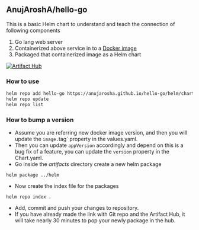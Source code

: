 ## AnujAroshA/hello-go

This is a basic Helm chart to understand and teach the connection of following components

1. Go lang web server
2. Containerized above service in to a [Docker image](https://hub.docker.com/r/anujarosha/hello-go)
3. Packaged that containerized image as a Helm chart

[![Artifact Hub](https://img.shields.io/endpoint?url=https://artifacthub.io/badge/repository/hello-go)](https://artifacthub.io/packages/search?repo=hello-go)

### How to use

```markdown
helm repo add hello-go https://anujarosha.github.io/hello-go/helm/charts
helm repo update
helm repo list
```

### How to bump a version

- Assume you are referring new docker image version, and then you will update the `image.`tag` property in the values.yaml.
- Then you can update `appVersion` accordingly and depend on this is a bug fix of a feature, you can update the `version` property in the Chart.yaml.
- Go inside the _artifacts_ directory create a new helm package
```commandline
helm package ../helm 
```
- Now create the index file for the packages
```commandline
helm repo index .
```
- Add, commit and push your changes to repository.
- If you have already made the link with Git repo and the Artifact Hub, it will take nearly 30 minutes to pop your newly package in the hub.
